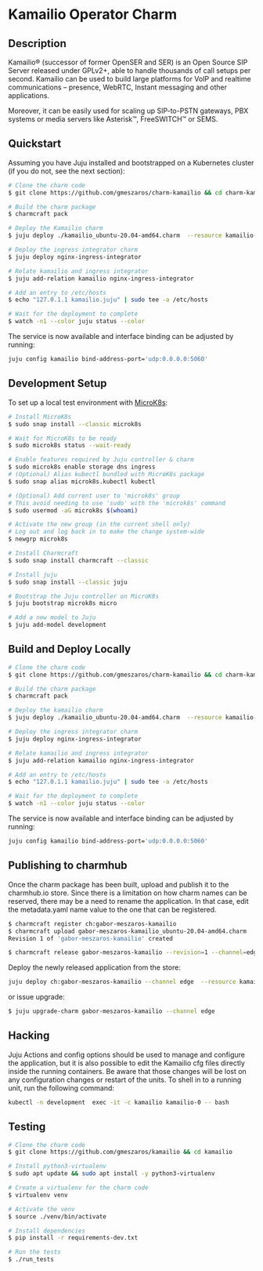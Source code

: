 # Kamailio Operator Charm

## Description

Kamailio® (successor of former OpenSER and SER) is an Open Source SIP Server
released under GPLv2+, able to handle thousands of call setups per second.
Kamailio can be used to build large platforms for VoIP and realtime
communications – presence, WebRTC, Instant messaging and other applications.

Moreover, it can be easily used for scaling up SIP-to-PSTN gateways, PBX
systems or media servers like Asterisk™, FreeSWITCH™ or SEMS.

## Quickstart

Assuming you have Juju installed and bootstrapped on a Kubernetes cluster
(if you do not, see the next section):

```bash
# Clone the charm code
$ git clone https://github.com/gmeszaros/charm-kamailio && cd charm-kamailio

# Build the charm package
$ charmcraft pack

# Deploy the Kamailio charm
$ juju deploy ./kamailio_ubuntu-20.04-amd64.charm  --resource kamailio-image=kamailio/kamailio:5.3.3-stretch

# Deploy the ingress integrator charm
$ juju deploy nginx-ingress-integrator

# Relate kamailio and ingress integrator
$ juju add-relation kamailio nginx-ingress-integrator

# Add an entry to /etc/hosts
$ echo "127.0.1.1 kamailio.juju" | sudo tee -a /etc/hosts

# Wait for the deployment to complete
$ watch -n1 --color juju status --color
```

The service is now available and interface binding can be adjusted by running:
```bash
juju config kamailio bind-address-port='udp:0.0.0.0:5060'
```

## Development Setup

To set up a local test environment with [MicroK8s](https://microk8s.io):

```bash
# Install MicroK8s
$ sudo snap install --classic microk8s

# Wait for MicroK8s to be ready
$ sudo microk8s status --wait-ready

# Enable features required by Juju controller & charm
$ sudo microk8s enable storage dns ingress
# (Optional) Alias kubectl bundled with MicroK8s package
$ sudo snap alias microk8s.kubectl kubectl

# (Optional) Add current user to 'microk8s' group
# This avoid needing to use 'sudo' with the 'microk8s' command
$ sudo usermod -aG microk8s $(whoami)

# Activate the new group (in the current shell only)
# Log out and log back in to make the change system-wide
$ newgrp microk8s

# Install Charmcraft
$ sudo snap install charmcraft --classic

# Install juju
$ sudo snap install --classic juju

# Bootstrap the Juju controller on MicroK8s
$ juju bootstrap microk8s micro

# Add a new model to Juju
$ juju add-model development
```

## Build and Deploy Locally

```bash
# Clone the charm code
$ git clone https://github.com/gmeszaros/charm-kamailio && cd charm-kamailio

# Build the charm package
$ charmcraft pack

# Deploy the kamailio charm
$ juju deploy ./kamailio_ubuntu-20.04-amd64.charm  --resource kamailio-image=kamailio/kamailio:5.3.3-stretch

# Deploy the ingress integrator charm
$ juju deploy nginx-ingress-integrator

# Relate kamailio and ingress integrator
$ juju add-relation kamailio nginx-ingress-integrator

# Add an entry to /etc/hosts
$ echo "127.0.1.1 kamailio.juju" | sudo tee -a /etc/hosts

# Wait for the deployment to complete
$ watch -n1 --color juju status --color
```

The service is now available and interface binding can be adjusted by running:
```bash
juju config kamailio bind-address-port='udp:0.0.0.0:5060'
```

## Publishing to charmhub
Once the charm package has been built, upload and publish it to the charmhub.io store.
Since there is a limitation on how charm names can be reserved, there may be a need to
rename the application. In that case, edit the metadata.yaml name value to the one that
can be registered.

```bash
$ charmcraft register ch:gabor-meszaros-kamailio
$ charmcraft upload gabor-meszaros-kamailio_ubuntu-20.04-amd64.charm
Revision 1 of 'gabor-meszaros-kamailio' created

$ charmcraft release gabor-meszaros-kamailio --revision=1 --channel=edge
```

Deploy the newly released application from the store:
```bash
juju deploy ch:gabor-meszaros-kamailio --channel edge  --resource kamailio-image=kamailio/kamailio:5.3.3-stretch
```
or issue upgrade:
```bash
$ juju upgrade-charm gabor-meszaros-kamailio --channel edge
```


## Hacking
Juju Actions and config options should be used to manage and configure the application, 
but it is also possible to edit the Kamailio cfg files directly inside the running containers.
Be aware that those changes will be lost on any configuration changes or restart of the units.
To shell in to a running unit, run the following command:

```bash
kubectl -n development  exec -it -c kamailio kamailio-0 -- bash
```

## Testing

```bash
# Clone the charm code
$ git clone https://github.com/gmeszaros/kamailio && cd kamailio

# Install python3-virtualenv
$ sudo apt update && sudo apt install -y python3-virtualenv

# Create a virtualenv for the charm code
$ virtualenv venv

# Activate the venv
$ source ./venv/bin/activate

# Install dependencies
$ pip install -r requirements-dev.txt

# Run the tests
$ ./run_tests
```

